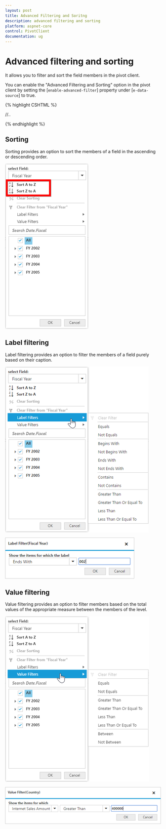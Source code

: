 ```yaml
---
layout: post
title: Advanced Filtering and Soritng
description: advanced filtering and sorting
platform: aspnet-core
control: PivotClient
documentation: ug
---
```



# Advanced filtering and sorting

It allows you to filter and sort the field members in the pivot client.

You can enable the "Advanced Filtering and Sorting" option in the pivot client by setting the [`enable-advanced-filter`] property under [`e-data-source`] to true.

{% highlight CSHTML %}

<ej-pivot-client id="PivotClient1">
    <e-data-source enable-advanced-filter="true">
        //..
    </e-data-source>
</ej-pivot-client>

{% endhighlight %}

## Sorting

Sorting provides an option to sort the members of a field in the ascending or descending order.

![](AdvanceFiltering_images/sorting.png)

## Label filtering

Label filtering provides an option to filter the members of a field purely based on their caption.

![](AdvanceFiltering_images/filtering.png)

![](AdvanceFiltering_images/filtering_dialog.png)

## Value filtering

Value filtering provides an option to filter members based on the total values of the appropriate measure between the members of the level. 

![](AdvanceFiltering_images/valuefilter.png)

![](AdvanceFiltering_images/valuefilter_dialog.png)
